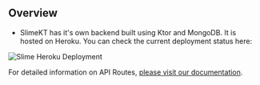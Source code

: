 ## Overview

- SlimeKT has it's own backend built using Ktor and MongoDB. It is hosted on Heroku. You can check the current deployment status here:
  
![Slime Heroku Deployment](https://img.shields.io/github/deployments/kasem-sm/SlimeKT/slime-kt?logo=Heroku)

For detailed information on API Routes, [please visit our documentation](https://kasem-sm.github.io/SlimeKT).